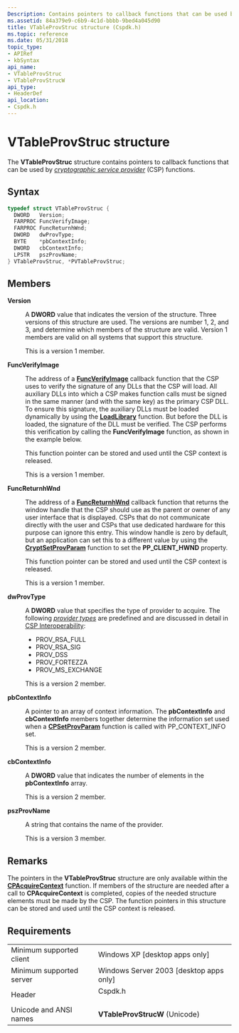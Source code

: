 ```yaml
---
Description: Contains pointers to callback functions that can be used by cryptographic service provider (CSP) functions.
ms.assetid: 84a379e9-c6b9-4c1d-bbbb-9bed4a045d90
title: VTableProvStruc structure (Cspdk.h)
ms.topic: reference
ms.date: 05/31/2018
topic_type: 
- APIRef
- kbSyntax
api_name: 
- VTableProvStruc
- VTableProvStrucW
api_type: 
- HeaderDef
api_location: 
- Cspdk.h
---
```


# VTableProvStruc structure

The **VTableProvStruc** structure contains pointers to callback functions that can be used by [*cryptographic service provider*](../secgloss/c-gly.md) (CSP) functions.

## Syntax


```C++
typedef struct VTableProvStruc {
  DWORD   Version;
  FARPROC FuncVerifyImage;
  FARPROC FuncReturnhWnd;
  DWORD   dwProvType;
  BYTE    *pbContextInfo;
  DWORD   cbContextInfo;
  LPSTR   pszProvName;
} VTableProvStruc, *PVTableProvStruc;
```



## Members

<dl> <dt>

**Version**
</dt> <dd>

A **DWORD** value that indicates the version of the structure. Three versions of this structure are used. The versions are number 1, 2, and 3, and determine which members of the structure are valid. Version 1 members are valid on all systems that support this structure.

This is a version 1 member.

</dd> <dt>

**FuncVerifyImage**
</dt> <dd>

The address of a [**FuncVerifyImage**](funcverifyimage.md) callback function that the CSP uses to verify the signature of any DLLs that the CSP will load. All auxiliary DLLs into which a CSP makes function calls must be signed in the same manner (and with the same key) as the primary CSP DLL. To ensure this signature, the auxiliary DLLs must be loaded dynamically by using the [**LoadLibrary**](/windows/win32/api/libloaderapi/nf-libloaderapi-loadlibrarya) function. But before the DLL is loaded, the signature of the DLL must be verified. The CSP performs this verification by calling the **FuncVerifyImage** function, as shown in the example below.

This function pointer can be stored and used until the CSP context is released.

This is a version 1 member.

</dd> <dt>

**FuncReturnhWnd**
</dt> <dd>

The address of a [**FuncReturnhWnd**](funcreturnhwnd.md) callback function that returns the window handle that the CSP should use as the parent or owner of any user interface that is displayed. CSPs that do not communicate directly with the user and CSPs that use dedicated hardware for this purpose can ignore this entry. This window handle is zero by default, but an application can set this to a different value by using the [**CryptSetProvParam**](/windows/desktop/api/Wincrypt/nf-wincrypt-cryptsetprovparam) function to set the **PP\_CLIENT\_HWND** property.

This function pointer can be stored and used until the CSP context is released.

This is a version 1 member.

</dd> <dt>

**dwProvType**
</dt> <dd>

A **DWORD** value that specifies the type of provider to acquire. The following [*provider types*](../secgloss/p-gly.md) are predefined and are discussed in detail in [CSP Interoperability](https://www.bing.com/search?q=CSP+Interoperability):

-   PROV\_RSA\_FULL
-   PROV\_RSA\_SIG
-   PROV\_DSS
-   PROV\_FORTEZZA
-   PROV\_MS\_EXCHANGE

This is a version 2 member.

</dd> <dt>

**pbContextInfo**
</dt> <dd>

A pointer to an array of context information. The **pbContextInfo** and **cbContextInfo** members together determine the information set used when a [**CPSetProvParam**](https://www.bing.com/search?q=**CPSetProvParam**) function is called with PP\_CONTEXT\_INFO set.

This is a version 2 member.

</dd> <dt>

**cbContextInfo**
</dt> <dd>

A **DWORD** value that indicates the number of elements in the **pbContextInfo** array.

This is a version 2 member.

</dd> <dt>

**pszProvName**
</dt> <dd>

A string that contains the name of the provider.

This is a version 3 member.

</dd> </dl>

## Remarks

The pointers in the **VTableProvStruc** structure are only available within the [**CPAcquireContext**](https://www.bing.com/search?q=**CPAcquireContext**) function. If members of the structure are needed after a call to **CPAcquireContext** is completed, copies of the needed structure elements must be made by the CSP. The function pointers in this structure can be stored and used until the CSP context is released.

## Requirements



|                                     |                                                                                    |
|-------------------------------------|------------------------------------------------------------------------------------|
| Minimum supported client<br/> | Windows XP \[desktop apps only\]<br/>                                        |
| Minimum supported server<br/> | Windows Server 2003 \[desktop apps only\]<br/>                               |
| Header<br/>                   | <dl> <dt>Cspdk.h</dt> </dl> |
| Unicode and ANSI names<br/>   | **VTableProvStrucW** (Unicode)<br/>                                          |



 

 
